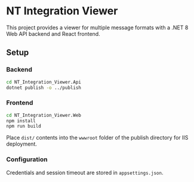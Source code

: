 # NT Integration Viewer

This project provides a viewer for multiple message formats with a .NET 8 Web API backend and React frontend.

## Setup

### Backend

```bash
cd NT_Integration_Viewer.Api
dotnet publish -o ../publish
```

### Frontend

```bash
cd NT_Integration_Viewer.Web
npm install
npm run build
```

Place `dist/` contents into the `wwwroot` folder of the publish directory for IIS deployment.

### Configuration

Credentials and session timeout are stored in `appsettings.json`.

